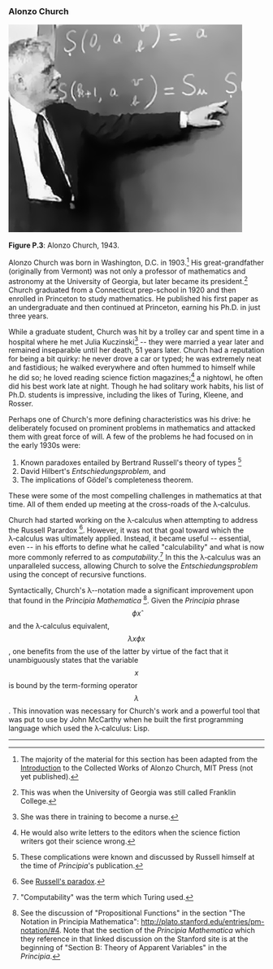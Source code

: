 ### Alonzo Church

![Alonzo Church, 1943](../images/Alonzo-Church.jpg)

**Figure P.3**: Alonzo Church, 1943.

Alonzo Church was born in Washington, D.C. in 1903.[^1] His great-grandfather (originally from Vermont) was not only a professor of mathematics and astronomy at the University of Georgia, but later became its president.[^2] Church graduated from a Connecticut prep-school in 1920 and then enrolled in Princeton to study mathematics. He published his first paper as an undergraduate and then continued at Princeton, earning his Ph.D. in just three years.

While a graduate student, Church was hit by a trolley car and spent time in a hospital where he met Julia Kuczinski[^3] -- they were married a year later and remained inseparable until her death, 51 years later. Church had a reputation for being a bit quirky: he never drove a car or typed; he was extremely neat and fastidious; he walked everywhere and often hummed to himself while he did so; he loved reading science fiction magazines;[^4] a nightowl, he often did his best work late at night. Though he had solitary work habits, his list of Ph.D. students is impressive, including the likes of Turing, Kleene, and Rosser.

Perhaps one of Church's more defining characteristics was his drive: he deliberately focused on prominent problems in mathematics and attacked them with great force of will. A few of the problems he had focused on in the early 1930s were:

1. Known paradoxes entailed by Bertrand Russell's theory of types [^5]
1. David Hilbert's *Entschiedungsproblem*, and
1. The implications of Gödel's completeness theorem.

These were some of the most compelling challenges in mathematics at that time. All of them ended up meeting at the cross-roads of the λ&#8209;calculus.

Church had started working on the λ&#8209;calculus when attempting to address the Russell Parardox [^6]. However, it was not that goal toward which the λ&#8209;calculus was ultimately applied. Instead, it became useful -- essential, even -- in his efforts to define what he called "calculability" and what is now more commonly referred to as *computability*.[^7] In this the λ&#8209;calculus was an unparalleled success, allowing Church to solve the *Entschiedungsproblem* using the concept of recursive functions.

Syntactically, Church's λ&#8209;-notation made a significant improvement upon that found in the *Principia Mathematica* [^8]. Given the *Principia* phrase $$\phi x̂$$ and the λ&#8209;calculus equivalent, $$\lambda x \phi x$$, one benefits from the use of the latter by virtue of the fact that it unambiguously states that the variable $$x$$ is bound by the term-forming operator $$\lambda$$. This innovation was necessary for Church's work and a powerful tool that was put to use by John McCarthy when he built the first programming language which used the λ&#8209;calculus: Lisp.

---

[^1]: The majority of the material for this section has been adapted from the [Introduction](http://www.math.ucla.edu/~hbe/church.pdf) to the Collected Works of Alonzo Church, MIT Press (not yet published).

[^2]: This was when the University of Georgia was still called Franklin College.

[^3]: She was there in training to become a nurse.

[^4]: He would also write letters to the editors when the science fiction writers got their science wrong.

[^5]: These complications were known and discussed by Russell himself at the time of *Principia*'s publication.

[^6]: See [Russell's paradox](http://en.wikipedia.org/wiki/Russell%27s_paradox).

[^7]: "Computability" was the term which Turing used.

[^8]: See the discussion of "Propositional Functions" in the section "The Notation in Principia Mathematica":  http://plato.stanford.edu/entries/pm-notation/#4. Note that the section of the *Principia Mathematica* which they reference in that linked discussion on the Stanford site is at the beginning of "Section B: Theory of Apparent Variables" in the *Principia*.
